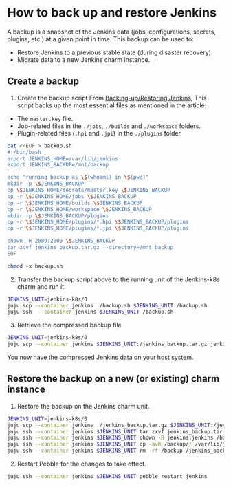 # How to back up and restore Jenkins
A backup is a snapshot of the Jenkins data (jobs, configurations, secrets, plugins, etc.) at a given point in time. This backup can be used to:
* Restore Jenkins to a previous stable state (during disaster recovery).
* Migrate data to a new Jenkins charm instance.

## Create a backup
1. Create the backup script
From [Backing-up/Restoring Jenkins](https://www.jenkins.io/doc/book/system-administration/backing-up/), This script backs up the most essential files as mentioned in the article:
* The `master.key` file.
* Job-related files in the `./jobs`, `./builds` and `./workspace` folders.
* Plugin-related files (`.hpi` and `.jpi`) in the `./plugins` folder.

```bash
cat <<EOF > backup.sh
#!/bin/bash
export JENKINS_HOME=/var/lib/jenkins
export JENKINS_BACKUP=/mnt/backup

echo "running backup as \$(whoami) in \$(pwd)"
mkdir -p \$JENKINS_BACKUP
cp \$JENKINS_HOME/secrets/master.key \$JENKINS_BACKUP
cp -r \$JENKINS_HOME/jobs \$JENKINS_BACKUP
cp -r \$JENKINS_HOME/builds \$JENKINS_BACKUP
cp -r \$JENKINS_HOME/workspace \$JENKINS_BACKUP
mkdir -p \$JENKINS_BACKUP/plugins
cp -r \$JENKINS_HOME/plugins/*.hpi \$JENKINS_BACKUP/plugins
cp -r \$JENKINS_HOME/plugins/*.jpi \$JENKINS_BACKUP/plugins

chown -R 2000:2000 \$JENKINS_BACKUP
tar zcvf jenkins_backup.tar.gz --directory=/mnt backup
EOF

chmod +x backup.sh
```
2. Transfer the backup script above to the running unit of the Jenkins-k8s charm and run it
```bash
JENKINS_UNIT=jenkins-k8s/0
juju scp --container jenkins ./backup.sh $JENKINS_UNIT:/backup.sh
juju ssh  --container jenkins $JENKINS_UNIT /backup.sh
```
3. Retrieve the compressed backup file
```bash
JENKINS_UNIT=jenkins-k8s/0
juju scp --container jenkins $JENKINS_UNIT:/jenkins_backup.tar.gz jenkins_backup.tar.gz
```
You now have the compressed Jenkins data on your host system.

## Restore the backup on a new (or existing) charm instance
1. Restore the backup on the Jenkins charm unit.
```bash
JENKINS_UNIT=jenkins-k8s/0
juju scp --container jenkins ./jenkins_backup.tar.gz $JENKINS_UNIT:/jenkins_backup.tar.gz
juju ssh --container jenkins $JENKINS_UNIT tar zxvf jenkins_backup.tar.gz
juju ssh --container jenkins $JENKINS_UNIT chown -R jenkins:jenkins /backup
juju ssh --container jenkins $JENKINS_UNIT cp -avR /backup/* /var/lib/jenkins
juju ssh --container jenkins $JENKINS_UNIT rm -rf /backup /jenkins_backup.tar.gz
```
2. Restart Pebble for the changes to take effect.
```bash
juju ssh --container jenkins $JENKINS_UNIT pebble restart jenkins
```
